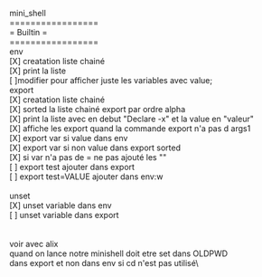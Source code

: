 mini_shell\
=================\
=	Builtin		=\
=================\
env\
	[X] creatation liste chainé\
	[X] print la liste\
	[ ]modifier pour afficher juste les variables avec value;\
export\
	[X] creatation liste chainé\
	[X] sorted la liste chainé export par ordre alpha\
	[X] print la liste avec en debut "Declare -x" et la value en "valeur"\
	[X] affiche les export quand la commande export n'a pas d args1\
	[X] export var si value dans env\
	[X] export var si non value dans export sorted\
	[X] si var n'a pas de = ne pas ajouté les ""\
	[ ] export test    ajouter dans export\
	[ ] export test=VALUE ajouter dans env:w\
\
unset\
	[X] unset variable dans env\
	[ ] unset variable dans export\
\
\
voir avec alix \
	quand on lance notre minishell doit etre set dans OLDPWD\
	dans export et non dans env si cd n'est pas utilisé\
